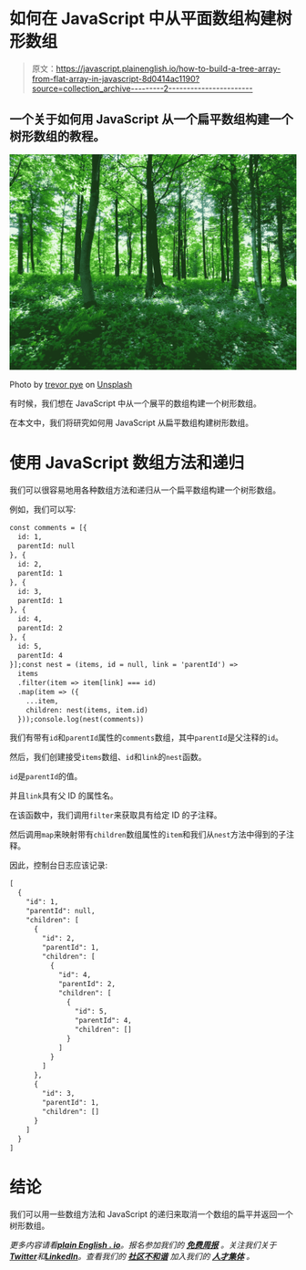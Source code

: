# 如何在 JavaScript 中从平面数组构建树形数组

> 原文：<https://javascript.plainenglish.io/how-to-build-a-tree-array-from-flat-array-in-javascript-8d0414ac1190?source=collection_archive---------2----------------------->

## 一个关于如何用 JavaScript 从一个扁平数组构建一个树形数组的教程。

![](img/169f922507b4e1ef61abde2f02061acc.png)

Photo by [trevor pye](https://unsplash.com/@trevmepix?utm_source=medium&utm_medium=referral) on [Unsplash](https://unsplash.com?utm_source=medium&utm_medium=referral)

有时候，我们想在 JavaScript 中从一个展平的数组构建一个树形数组。

在本文中，我们将研究如何用 JavaScript 从扁平数组构建树形数组。

# 使用 JavaScript 数组方法和递归

我们可以很容易地用各种数组方法和递归从一个扁平数组构建一个树形数组。

例如，我们可以写:

```
const comments = [{
  id: 1,
  parentId: null
}, {
  id: 2,
  parentId: 1
}, {
  id: 3,
  parentId: 1
}, {
  id: 4,
  parentId: 2
}, {
  id: 5,
  parentId: 4
}];const nest = (items, id = null, link = 'parentId') =>
  items
  .filter(item => item[link] === id)
  .map(item => ({
    ...item,
    children: nest(items, item.id)
  }));console.log(nest(comments))
```

我们有带有`id`和`parentId`属性的`comments`数组，其中`parentId`是父注释的`id`。

然后，我们创建接受`items`数组、`id`和`link`的`nest`函数。

`id`是`parentId`的值。

并且`link`具有父 ID 的属性名。

在该函数中，我们调用`filter`来获取具有给定 ID 的子注释。

然后调用`map`来映射带有`children`数组属性的`item`和我们从`nest`方法中得到的子注释。

因此，控制台日志应该记录:

```
[
  {
    "id": 1,
    "parentId": null,
    "children": [
      {
        "id": 2,
        "parentId": 1,
        "children": [
          {
            "id": 4,
            "parentId": 2,
            "children": [
              {
                "id": 5,
                "parentId": 4,
                "children": []
              }
            ]
          }
        ]
      },
      {
        "id": 3,
        "parentId": 1,
        "children": []
      }
    ]
  }
]
```

# 结论

我们可以用一些数组方法和 JavaScript 的递归来取消一个数组的扁平并返回一个树形数组。

*更多内容请看*[***plain English . io***](https://plainenglish.io/)*。报名参加我们的* [***免费周报***](http://newsletter.plainenglish.io/) *。关注我们关于*[***Twitter***](https://twitter.com/inPlainEngHQ)**和*[***LinkedIn***](https://www.linkedin.com/company/inplainenglish/)*。查看我们的* [***社区不和谐***](https://discord.gg/GtDtUAvyhW) *加入我们的* [***人才集体***](https://inplainenglish.pallet.com/talent/welcome) *。**
